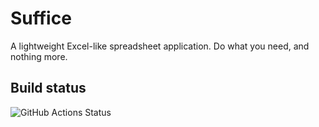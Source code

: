 # Suffice

A lightweight Excel-like spreadsheet application. Do what you need, and nothing more.

## Build status

![GitHub Actions Status](https://github.com/krofdrakula/suffice/actions/workflows/tests.yml/badge.svg)
